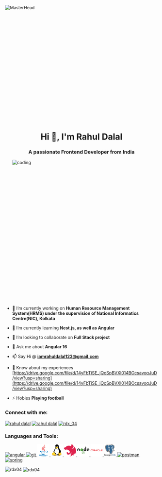 <div style="width:100%;height:0;padding-bottom:75%;position:relative;">
  <img src="https://media1.tenor.com/m/ZNp_Ej5ab-YAAAAC/coding.gif" 
       width="100%" 
       height="400" 
       style="position:absolute; top:0; left:0;" 
       alt="MasterHead">
</div>


<h1 align="center">Hi 👋, I'm Rahul Dalal</h1>
<h3 align="center">A passionate Frontend Developer from India</h3>
<image align="right" alt="coding" width="480" height="480" src="https://media0.giphy.com/media/v1.Y2lkPTc5MGI3NjExbWVwczlxbjh0OXZpZW1wd2Jlb2xoaThyYjAwanAyaTRmeTI3eHJiYSZlcD12MV9pbnRlcm5hbF9naWZfYnlfaWQmY3Q9Zw/R03zWv5p1oNSQd91EP/giphy.webp">



- 🔭 I’m currently working on **Human Resource Management System(HRMS) under the supervision of National Informatics Centre(NIC), Kolkata**

- 🌱 I’m currently learning **Nest.js, as well as Angular**

- 👯 I’m looking to collaborate on **Full Stack project**

- 💬 Ask me about **Angular 16**

- 📫 Say Hi @ **iamrahuldalal123@gmail.com**

- 📄 Know about my experiences [https://drive.google.com/file/d/14yFbTiSE_jQoSpBVXl014BOcsavoqJuD/view?usp=sharing](https://drive.google.com/file/d/14yFbTiSE_jQoSpBVXl014BOcsavoqJuD/view?usp=sharing)

- ⚡ Hobies **Playing football**

<h3 align="left">Connect with me:</h3>
<p align="left">
<a href="https://linkedin.com/in/rahul dalal" target="blank"><img align="center" src="https://raw.githubusercontent.com/rahuldkjain/github-profile-readme-generator/master/src/images/icons/Social/linked-in-alt.svg" alt="rahul dalal" height="30" width="40" /></a>
<a href="https://fb.com/rahul dalal" target="blank"><img align="center" src="https://raw.githubusercontent.com/rahuldkjain/github-profile-readme-generator/master/src/images/icons/Social/facebook.svg" alt="rahul dalal" height="30" width="40" /></a>
<a href="https://www.leetcode.com/rdx_04" target="blank"><img align="center" src="https://raw.githubusercontent.com/rahuldkjain/github-profile-readme-generator/master/src/images/icons/Social/leet-code.svg" alt="rdx_04" height="30" width="40" /></a>
</p>

<h3 align="left">Languages and Tools:</h3>
<p align="left"> <a href="https://angular.io" target="_blank" rel="noreferrer"> <img src="https://angular.io/assets/images/logos/angular/angular.svg" alt="angular" width="40" height="40"/> </a> <a href="https://git-scm.com/" target="_blank" rel="noreferrer"> <img src="https://www.vectorlogo.zone/logos/git-scm/git-scm-icon.svg" alt="git" width="40" height="40"/> </a> <a href="https://www.java.com" target="_blank" rel="noreferrer"> <img src="https://raw.githubusercontent.com/devicons/devicon/master/icons/java/java-original.svg" alt="java" width="40" height="40"/> </a> <a href="https://www.linux.org/" target="_blank" rel="noreferrer"> <img src="https://raw.githubusercontent.com/devicons/devicon/master/icons/linux/linux-original.svg" alt="linux" width="40" height="40"/> </a> <a href="https://nestjs.com/" target="_blank" rel="noreferrer"> <img src="https://raw.githubusercontent.com/devicons/devicon/master/icons/nestjs/nestjs-plain.svg" alt="nestjs" width="40" height="40"/> </a> <a href="https://nodejs.org" target="_blank" rel="noreferrer"> <img src="https://raw.githubusercontent.com/devicons/devicon/master/icons/nodejs/nodejs-original-wordmark.svg" alt="nodejs" width="40" height="40"/> </a> <a href="https://www.oracle.com/" target="_blank" rel="noreferrer"> <img src="https://raw.githubusercontent.com/devicons/devicon/master/icons/oracle/oracle-original.svg" alt="oracle" width="40" height="40"/> </a> <a href="https://www.postgresql.org" target="_blank" rel="noreferrer"> <img src="https://raw.githubusercontent.com/devicons/devicon/master/icons/postgresql/postgresql-original-wordmark.svg" alt="postgresql" width="40" height="40"/> </a> <a href="https://postman.com" target="_blank" rel="noreferrer"> <img src="https://www.vectorlogo.zone/logos/getpostman/getpostman-icon.svg" alt="postman" width="40" height="40"/> </a> <a href="https://spring.io/" target="_blank" rel="noreferrer"> <img src="https://www.vectorlogo.zone/logos/springio/springio-icon.svg" alt="spring" width="40" height="40"/> </a> </p>

<p><img align="left" src="https://github-readme-stats.vercel.app/api/top-langs?username=rdx04&show_icons=true&locale=en&layout=compact" alt="rdx04" /></p>

<p>&nbsp;<img align="center" src="https://github-readme-stats.vercel.app/api?username=rdx04&show_icons=true&locale=en" alt="rdx04" /></p>

